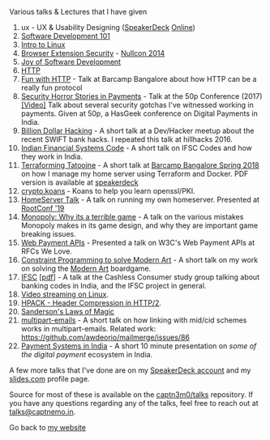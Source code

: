 Various talks & Lectures that I have given

1.  ux - UX & Usability Designing ([SpeakerDeck](https://speakerdeck.com/u/captn3m0/p/ux-and-usability-designing) [Online](https://captnemo.in/talks/ux/ 'Made via Reveal.js'))
2.  [Software Development 101](https://speakerdeck.com/u/captn3m0/p/software-development-101 'Internal talk at SDSLabs')
3.  [Intro to Linux](https://speakerdeck.com/captn3m0/linux-user-group-intro-meet-august-2013 'A very basic intro to linux')
4.  [Browser Extension Security](https://speakerdeck.com/captn3m0/browser-extension-security) - [Nullcon 2014](https://github.com/captn3m0/nullcon2014 'Source code and more details')
5.  [Joy of Software Development](https://captnemo.in/talks/josd/ 'Open lecture about getting started with Software Development')
6.  [HTTP](https://speakerdeck.com/captn3m0/http-an-insight-into-the-worlds-most-used-protocol 'Internal talk at SDSLabs')
7.  [Fun with HTTP](http://slides.com/captn3m0/fun-with-http) - Talk at Barcamp Bangalore about how HTTP can be a really fun protocol
8.  [Security Horror Stories in Payments](https://speakerdeck.com/captn3m0/security-horror-stories-in-payments) - Talk at the 50p Conference (2017) [[Video]](https://www.youtube.com/watch?v=_M-cftlhYKI) Talk about several security gotchas I've witnessed working in payments. Given at 50p, a HasGeek conference on Digital Payments in India.
9.  [Billion Dollar Hacking](https://speakerdeck.com/captn3m0/billion-dollar-hacking) - A short talk at a Dev/Hacker meetup about the recent SWIFT bank hacks. I repeated this talk at hillhacks 2016.
10. [Indian Financial Systems Code](http://slides.com/captn3m0/indian-financial-systems-code#/) - A short talk on IFSC Codes and how they work in India.
11. [Terraforming Tatooine](https://www.beautiful.ai/deck/-L4w5j_sJ9XkKnzf1OXt) - A short talk at [Barcamp Bangalore Spring 2018](https://barcampbangalore.com/bcb/bcb-spring-2018/terraform-docker-nemo) on how I manage my home server using Terraform and Docker. PDF version is available at [speakerdeck](https://speakerdeck.com/captn3m0/terraforming-tatooine)
12. [crypto.koans](/talks/crypto.koans/) - Koans to help you learn openssl/PKI.
13. [HomeServer Talk](/talks/hs/) - A talk on running my own homeserver. Presented at [RootConf '19](https://rootconf.in)
14. [Monopoly: Why its a terrible game](https://slides.com/captn3m0/monopoly) - A talk on the various mistakes Monopoly makes in its game design, and why they are important game breaking issues.
15. [Web Payment APIs](/talks/webpayments/) - Presented a talk on W3C's Web Payment APIs at RFCs We Love.
16. [Constraint Programming to solve Modern Art](https://docs.google.com/presentation/d/1d4C3kDONasnhOCVLpz8RDQpEH-7haG7pRJnc9E3njL4/edit?usp=sharing) - A short talk on my work on solving the [Modern Art](https://github.captnemo.in/modernart) boardgame.
17. [IFSC](/ifsc/) [[pdf](ifsc.pdf)] - A talk at the Cashless Consumer study group talking about banking codes in India, and the IFSC project in general.
18. [Video streaming on Linux](/talks/v4l.html).
19. [HPACK - Header Compression in HTTP/2](/talks/hpack/).
20. [Sanderson's Laws of Magic](https://docs.google.com/presentation/d/1SNEEh2_i93V64Fnzg8_05vOGjJMSuagX8IyrLt-5xXk/present)
21. [multipart-emails](/talks/email-protocols/) - A short talk on how linking with mid/cid schemes works in multipart-emails. Related work: https://github.com/awdeorio/mailmerge/issues/86
22. [Payment Systems in India](/talks/payments-systems-in-india/) - A short 10 minute presentation on _some of the digital payment_ ecosystem in India.

A few more talks that I've done are on my [SpeakerDeck account](https://speakerdeck.com/captn3m0) and my [slides.com](https://slides.com/captn3m0/) profile page.

Source for most of these is available on the [captn3m0/talks](https://github.com/captn3m0/talks) repository. If you have any questions regarding any of the talks, feel free to reach out at <talks@captnemo.in>.

Go back to [my website](https://captnemo.in)